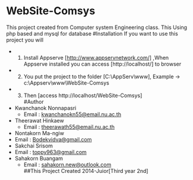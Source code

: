 # WebSite-Comsys
This project created from Computer system Engineering class. This Using php based and mysql for database 
#Installation
If you want to use this project you will<br/>
  - 1. Install Appserve [http://www.appservnetwork.com/] ,When Appserve installed you can access [http://localhost/] to browser<br/>
  - 2. You put the project to the folder [C:\AppServ\www], Example -> c:\Appserv\www\WebSite-Comsys<br/>
  - 3. Then [access http://localhost/WebSite-Comsys]<br/>
#Author
  - Kwanchanok Nonnapasri
    - Email : kwanchanokn55@email.nu.ac.th
  - Theerawat Hinkaew
    - Email : theerawath55@email.nu.ac.th
  - Nontakorn Ma-ngiw
   - Email : Bodekvidva@gmail.com
  - Sakchai Srisom
   - Email : toppy963@gmail.com
  - Sahakorn Buangam
    - Email : sahakorn.new@outlook.com<br/>
##This Project Created 2014-Juior[Third year 2nd]
